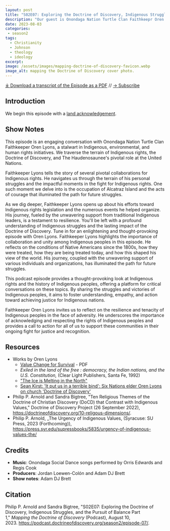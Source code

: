 ```yaml
---
layout: post
title: "S02E07: Exploring the Doctrine of Discovery, Indigenous Struggles, and the Pursuit of Balance Part 1 with Oren Lyons"
description: "Our guest is Onondaga Nation Turtle Clan Faithkeepr Oren Lyons."
date: 2023-08-03
categories: 
 - season2
tags: 
  - Christianity
  - Johnson
  - theology
  - ideology
excerpt: 
image: /assets/images/mapping-doctrine-of-discovery-favicon.webp
image_alt: mapping the Doctrine of Discovery cover photo.
---
```


<div id="buzzsprout-player-13285221"></div><script src="https://www.buzzsprout.com/1926214/13285221-s02e07-exploring-the-doctrine-of-discovery-indigenous-struggles-and-the-pursuit-of-balance-part-1.js?container_id=buzzsprout-player-13285221&player=small" type="text/javascript" charset="utf-8"></script>

[⤓ Download a transcript of the Episode as a PDF](/assets/pdfs/S02E07-Exploring-Doctrine-of-Discovery-Indigenous-Struggles-Pursuit-of-Balance-Part-1-TRANSCRIPT.pdf) // [→ Subscribe](/subscribe/)

## Introduction
We begin this episode with a [land acknowledgement](https://podcast.doctrineofdiscovery.org/land/).

## Show Notes
This episode is an engaging conversation with Onondaga Nation Turtle Clan Faithkeeper Oren Lyons, a stalwart in Indigenous, environmental, and human rights initiatives. We traverse the terrain of Indigenous rights, the Doctrine of Discovery, and The Haudenosaunee's pivotal role at the United Nations.

Faithkeeper Lyons tells the story of several pivotal collaborations for Indigenous rights. He navigates us through the terrain of his personal struggles and the impactful moments in the fight for Indigenous rights. One such moment we delve into is the occupation of Alcatraz Island and the acts of courage that illuminated the path for future struggles.

As we dig deeper, Faithkeeper Lyons opens up about his efforts toward Indigenous rights legislation and the numerous events he helped organize. His journey, fueled by the unwavering support from traditional Indigenous leaders, is a testament to resilience. You'll be left with a profound understanding of Indigenous struggles and the lasting impact of the Doctrine of Discovery. Tune in for an enlightening and thought-provoking episode with Oren Lyons.
Faithkeeper Lyons highlights the importance of collaboration and unity among Indigenous peoples in this episode. He reflects on the conditions of Native Americans since the 1800s, how they were treated, how they are being treated today, and how this shaped his view of the world. His journey, coupled with the unwavering support of various individuals and organizations, has illuminated the path for future struggles.

This podcast episode provides a thought-provoking look at Indigenous rights and the history of Indigenous peoples, offering a platform for critical conversations on these topics. By sharing the struggles and victories of Indigenous peoples, it aims to foster understanding, empathy, and action toward achieving justice for Indigenous nations.

Faithkeeper Oren Lyons invites us to reflect on the resilience and tenacity of Indigenous peoples in the face of adversity. He underscores the importance of acknowledging and respecting the rights of Indigenous peoples and provides a call to action for all of us to support these communities in their ongoing fight for justice and recognition.

## Resources
- Works by Oren Lyons
  - [Value Change for Survival](https://aila.ngo/wp-content/uploads/2023/02/Value_Change_for_Survival.pdf) - PDF
  - *Exiled in the land of the free : democracy, the Indian nations, and the U.S. Constitution,* (Clear Light Publishers, Santa Fe, 1992)
  - ["The Ice is Melting in the North"](https://www.peacecouncil.net/NOON/articles/pnl732icemelting.html)
  - [Sean Kirst: 'It put us in a terrible bind': Six Nations elder Oren Lyons on church 'Doctrine of Discovery'](https://buffalonews.com/news/local/oren-lyons-six-nations-doctrine-of-discovery-roman-catholic-church-pope-francis/article_27372d56-d090-11ed-9d2c-ebf7f3aec330.html)
- Philip P. Arnold and Sandra Bigtree, "Ten Religious Themes of the Doctrine of Christian Discovery (DoCD) that Contrast with Indigenous Values," Doctrine of Discovery Project (26 September 2022), <https://doctrineofdiscovery.org/10-religous-dimensions/>.
- Philip P. Arnold, _The Urgency of Indigenous Values, (Syracuse: SU Press, 2023 (Forthcoming)), <https://press.syr.edu/supressbooks/5835/urgency-of-indigenous-values-the/>



## Credits

- **Music**: Onondaga Social Dance songs performed by Orris Edwards and Regis Cook
- **Producers**: Jordan Loewen-Colón and Adam DJ Brett
- **Show notes**: Adam DJ Brett

## Citation

Philip P. Arnold and Sandra Bigtree, "S02E07: Exploring the Doctrine of Discovery, Indigenous Struggles, and the Pursuit of Balance Part 1," _Mapping the Doctrine of Discovery_ (Podcast), August 10, 2023. <https://podcast.doctrineofdiscovery.org/season2/episode-07/>.


